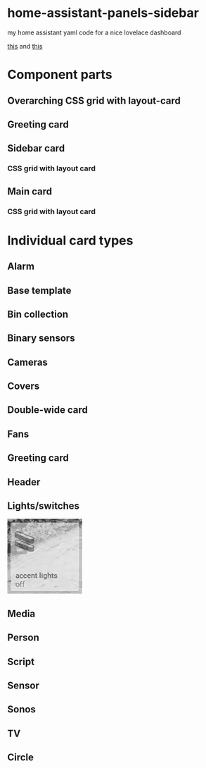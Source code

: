 # home-assistant-panels-sidebar
my home assistant yaml code for a nice lovelace dashboard

[this](https://github.com/matt8707/hass-config) and [this](https://community.home-assistant.io/t/clean-tile-based-lovelace-ui-only-2-cards-needed/184108)

# Component parts

## Overarching CSS grid with layout-card

## Greeting card

## Sidebar card

### CSS grid with layout card

## Main card

### CSS grid with layout card

# Individual card types

## Alarm
## Base template
## Bin collection
## Binary sensors
## Cameras
## Covers
## Double-wide card
## Fans
## Greeting card
## Header
## Lights/switches
![lights / switches](/images/light-switch.gif)
## Media
## Person
## Script
## Sensor
## Sonos
## TV

## Circle
